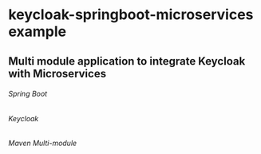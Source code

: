 # keycloak-springboot-microservices example
## Multi module application to integrate Keycloak with Microservices
###### Spring Boot
###### Keycloak
###### Maven Multi-module
